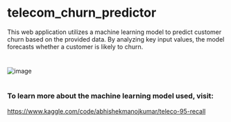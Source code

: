 # telecom_churn_predictor

This web application utilizes a machine learning model to predict customer churn based on the provided data. By analyzing key input values, the model forecasts whether a customer is likely 
to churn.

#
![image](https://github.com/user-attachments/assets/93d35b95-d9c1-4c65-bbac-f5e8c83aebad)
#

### To learn more about the machine learning model used, visit:
https://www.kaggle.com/code/abhishekmanojkumar/teleco-95-recall
